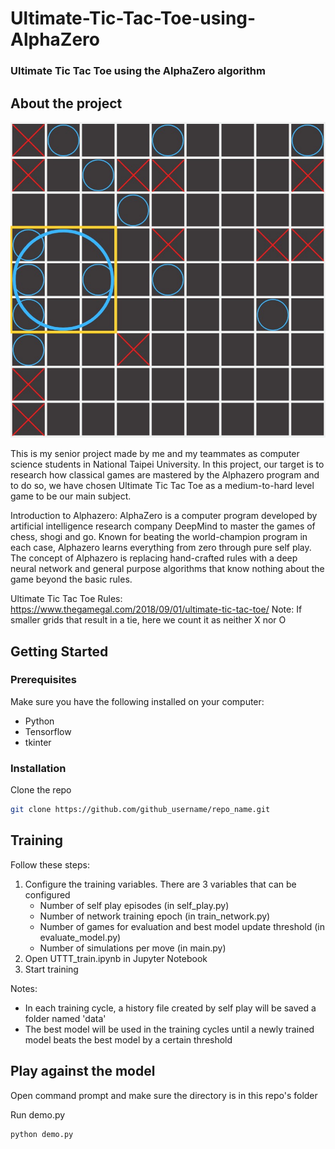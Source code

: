 # Ultimate-Tic-Tac-Toe-using-AlphaZero
### Ultimate Tic Tac Toe using the AlphaZero algorithm

## About the project

![UTTT screenshot][uttt_screenshot]

This is my senior project made by me and my teammates as computer science students in National Taipei University. In this project, our target is to research how classical games are mastered by the Alphazero program and to do so, we have chosen Ultimate Tic Tac Toe as a medium-to-hard level game to be our main subject.

Introduction to Alphazero:
AlphaZero is a computer program developed by artificial intelligence research company DeepMind to master the games of chess, shogi and go. Known for beating the world-champion program in each case, Alphazero learns everything from zero through pure self play. The concept of Alphazero is replacing hand-crafted rules with a deep neural network and general purpose algorithms that know nothing about the game beyond the basic rules.

Ultimate Tic Tac Toe Rules: https://www.thegamegal.com/2018/09/01/ultimate-tic-tac-toe/
Note: If smaller grids that result in a tie, here we count it as neither X nor O

## Getting Started
### Prerequisites
Make sure you have the following installed on your computer:
* Python
* Tensorflow
* tkinter

### Installation
Clone the repo
 ```sh
 git clone https://github.com/github_username/repo_name.git
 ```
 
## Training
Follow these steps:
1. Configure the training variables. There are 3 variables that can be configured
   - Number of self play episodes (in self_play.py)
   - Number of network training epoch (in train_network.py)
   - Number of games for evaluation and best model update threshold (in evaluate_model.py)
   - Number of simulations per move (in main.py)
2. Open UTTT_train.ipynb in Jupyter Notebook
3. Start training

Notes:
- In each training cycle, a history file created by self play will be saved a folder named 'data'
- The best model will be used in the training cycles until a newly trained model beats the best model by a certain threshold

## Play against the model
Open command prompt and make sure the directory is in this repo's folder

Run demo.py
 ```sh
 python demo.py
 ```

[uttt_screenshot]: images/uttt_screenshot.png
